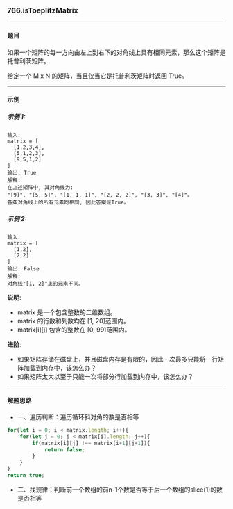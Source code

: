 ### 766.isToeplitzMatrix
----
#### 题目
如果一个矩阵的每一方向由左上到右下的对角线上具有相同元素，那么这个矩阵是托普利茨矩阵。

给定一个 M x N 的矩阵，当且仅当它是托普利茨矩阵时返回 True。

----
#### 示例

##### 示例 1:

```
输入: 
matrix = [
  [1,2,3,4],
  [5,1,2,3],
  [9,5,1,2]
]
输出: True
解释:
在上述矩阵中, 其对角线为:
"[9]", "[5, 5]", "[1, 1, 1]", "[2, 2, 2]", "[3, 3]", "[4]"。
各条对角线上的所有元素均相同, 因此答案是True。
```

##### 示例 2:

```
输入:
matrix = [
  [1,2],
  [2,2]
]
输出: False
解释: 
对角线"[1, 2]"上的元素不同。
```

**说明**:

- matrix 是一个包含整数的二维数组。
- matrix 的行数和列数均在 [1, 20]范围内。
- matrix[i][j] 包含的整数在 [0, 99]范围内。

**进阶**:

- 如果矩阵存储在磁盘上，并且磁盘内存是有限的，因此一次最多只能将一行矩阵加载到内存中，该怎么办？
- 如果矩阵太大以至于只能一次将部分行加载到内存中，该怎么办？

----
#### 解题思路
- 一、遍历判断：遍历循环斜对角的数是否相等

```javascript
for(let i = 0; i < matrix.length; i++){
    for(let j = 0; j < matrix[i].length; j++){
        if(matrix[i][j] !== matrix[i+1][j+1]){
            return false;
        }
    }
}
return true;
```
- 二、找规律：判断前一个数组的前n-1个数是否等于后一个数组的slice(1)的数是否相等